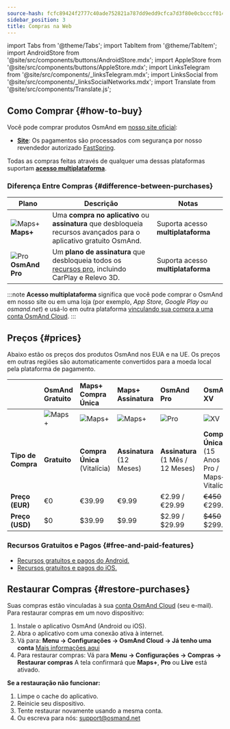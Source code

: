 ```yaml
---
source-hash: fcfc89424f2777c40ade752821a787dd9edd9cfca7d3f80e0cbcccf014af9bdf
sidebar_position: 3
title: Compras na Web
---
```

import Tabs from '@theme/Tabs';
import TabItem from '@theme/TabItem';
import AndroidStore from '@site/src/components/buttons/AndroidStore.mdx';
import AppleStore from '@site/src/components/buttons/AppleStore.mdx';
import LinksTelegram from '@site/src/components/_linksTelegram.mdx';
import LinksSocial from '@site/src/components/_linksSocialNetworks.mdx';
import Translate from '@site/src/components/Translate.js';

## Como Comprar {#how-to-buy}

Você pode comprar produtos OsmAnd em [nosso site oficial](https://osmand.net/pricing):

- [**Site**](https://osmand.net/pricing): Os pagamentos são processados com segurança por nosso revendedor autorizado [FastSpring](https://fastspring.com/).

Todas as compras feitas através de qualquer uma dessas plataformas suportam [**acesso multiplataforma**](./cross.md).

### Diferença Entre Compras {#difference-between-purchases}

| Plano | Descrição | Notas |
|------------|------------|------------|
| ![Maps+](@site/static/img/svg/osmand_maps_plus.svg) **Maps+** | Uma **compra no aplicativo** ou **assinatura** que desbloqueia recursos avançados para o aplicativo gratuito OsmAnd. | Suporta acesso **multiplataforma** |
| ![Pro](@site/static/img/svg/pro_icon.svg) **OsmAnd Pro** | Um **plano de assinatura** que desbloqueia todos os [recursos pro](#pro-features), incluindo CarPlay e Relevo 3D. | Suporta acesso **multiplataforma** |

:::note
**Acesso multiplataforma** significa que você pode comprar o OsmAnd em nosso site ou em uma loja (por exemplo, *App Store, Google Play ou osmand.net*) e usá-lo em outra plataforma [vinculando sua compra a uma conta OsmAnd Cloud](../personal/osmand-cloud.md#cross-platform).
:::

## Preços {#prices}

Abaixo estão os preços dos produtos OsmAnd nos EUA e na UE. Os preços em outras regiões são automaticamente convertidos para a moeda local pela plataforma de pagamento.

<!--

:::danger Preços de Venda de Verão

*[Apresse-se!](https://osmand.net/pricing) Esta oferta está disponível apenas até* **06 de agosto (23:00 CET)**.

:::

| | OsmAnd Gratuito | **Maps+** Compra Única | **Maps+** Assinatura | **OsmAnd Pro** |**OsmAnd XV** |
| :------------- | :------------- | :----------------------- | :------------------- | :----------- |:----------- |
| | ![Maps+](@site/static/img/svg/osmand_maps.svg) | ![Maps+](@site/static/img/svg/osmand_maps_plus.svg) | ![Maps+](@site/static/img/svg/osmand_maps_plus.svg) | ![Pro](@site/static/img/svg/pro_icon.svg) |![XV](@site/static/img/svg/osmand_xv.svg) |
| **Tipo de Compra** | **Gratuito** | **Compra Única** (Vitalícia) | **Assinatura** (12 Meses) | **Assinatura** (1 Mês / 12 Meses) |**Compra Única** (15 Anos Pro / Maps+ Vitalício) |
| **Preço (EUR)** | €0 | <s>€39.99</s> **€19.99** | <s>€9.99</s> **€4.99** | €2.99 / <s>€29.99</s> **€14.99** |<s>€450</s> **€299.00** |
| **Preço (USD)** | $0 | <s>$39.99</s> **$19.99** | <s>$9.99</s> **$4.99** | $2.99 / <s>$29.99</s> **$14.99**|<s>$450</s> **$299.00** |

:::note
Ao adquirir uma assinatura através do nosso [site](https://osmand.net/pricing) com desconto,
você recebe um plano com desconto de 2 anos.
A partir do terceiro ano, o preço total será aplicado.
:::

-->

| | OsmAnd Gratuito | **Maps+** Compra Única | **Maps+** Assinatura | **OsmAnd Pro** |**OsmAnd XV** |
| :------------- | :------------- | :----------------------- | :------------------- | :----------- |:----------- |
| | ![Maps+](@site/static/img/svg/osmand_maps.svg) | ![Maps+](@site/static/img/svg/osmand_maps_plus.svg) | ![Maps+](@site/static/img/svg/osmand_maps_plus.svg) | ![Pro](@site/static/img/svg/pro_icon.svg) |![XV](@site/static/img/svg/osmand_xv.svg) |
| **Tipo de Compra** | **Gratuito** | **Compra Única** (Vitalícia) | **Assinatura** (12 Meses) | **Assinatura** (1 Mês / 12 Meses) |**Compra Única** (15 Anos Pro / Maps+ Vitalício) |
| **Preço (EUR)** | €0 | €39.99 | €9.99 | €2.99 / €29.99 |<s>€450</s> €299.00 |
| **Preço (USD)** | $0 | $39.99 | $9.99 | $2.99 / $29.99 |<s>$450</s> $299.00 |

### Recursos Gratuitos e Pagos {#free-and-paid-features}

- [Recursos gratuitos e pagos do Android.](./android.md#free-and-paid-features)
- [Recursos gratuitos e pagos do iOS.](./ios.md#free-and-paid-features)

## Restaurar Compras {#restore-purchases}

Suas compras estão vinculadas à sua [conta OsmAnd Cloud](../personal/osmand-cloud.md#login) (seu e-mail). Para restaurar compras em um novo dispositivo:

1. Instale o aplicativo OsmAnd (Android ou iOS).
2. Abra o aplicativo com uma conexão ativa à internet.
3. Vá para:
   **Menu → Configurações → OsmAnd Cloud → Já tenho uma conta**
   [Mais informações aqui](../personal/osmand-cloud.md#login)
4. Para restaurar compras:
   Vá para **Menu → Configurações → Compras → Restaurar compras**
   A tela confirmará que **Maps+**, **Pro** ou **Live** está ativado.

**Se a restauração não funcionar:**

1. Limpe o cache do aplicativo.
2. Reinicie seu dispositivo.
3. Tente restaurar novamente usando a mesma conta.
4. Ou escreva para nós: support@osmand.net
